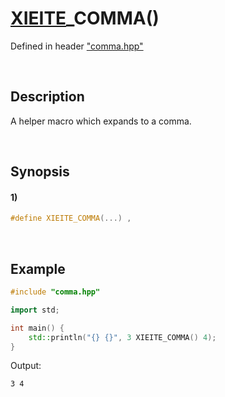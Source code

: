 # [XIEITE](../../macros.md)\_COMMA\(\)
Defined in header ["comma.hpp"](../../../src/macros/comma.hpp)

&nbsp;

## Description
A helper macro which expands to a comma.

&nbsp;

## Synopsis
#### 1)
```cpp
#define XIEITE_COMMA(...) ,
```

&nbsp;

## Example
```cpp
#include "comma.hpp"

import std;

int main() {
    std::println("{} {}", 3 XIEITE_COMMA() 4);
}
```
Output:
```
3 4
```
